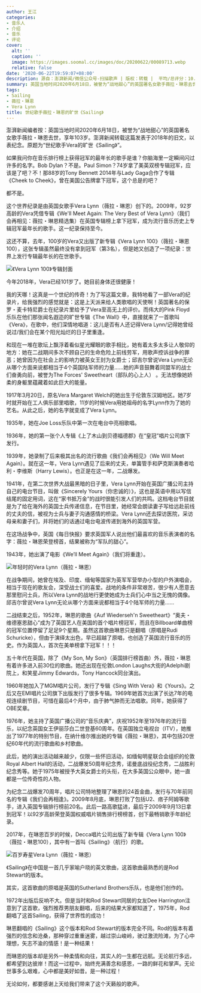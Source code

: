 ```yaml
---
author: 王江
categories:
- 音乐人
- 介绍
- 音乐
- 评论
cover:
  alt: ''
  caption: ''
  image: https://images.soomal.cc/images/doc/20200622/00089713.webp
  relative: false
date: '2020-06-22T19:59:07+08:00'
description: 源自：澎湃新闻/微信公众号-扫描歌声 | 版权：转载 |  平均/总评分：10.00/50
summary: 英国当地时间2020年6月18日，被誉为“战地甜心”的英国著名女歌手薇拉・琳恩去世，享年103岁。澎湃新闻转载这篇发表于2018年的旧文，以表纪念。原题为“世纪歌手Vera的旷世《Sailing》”……
tags:
- Sailing
- 薇拉・琳恩
- Vera Lynn
title: 世纪歌手薇拉・琳恩的旷世《Sailing》
---
```


澎湃新闻编者按：英国当地时间2020年6月18日，被誉为“战地甜心”的英国著名女歌手薇拉・琳恩去世，享年103岁。澎湃新闻转载这篇发表于2018年的旧文，以表纪念。原题为“世纪歌手Vera的旷世《Sailing》”。


如果我问你在音乐排行榜上获得冠军的最年长的歌手是谁？你脑海里一定瞬间闪过许多的名字。Bob Dylan？不是。Paul Simon？74岁拿了美英双榜专辑冠军，应该是了吧？不！那88岁的Tony Bennett 2014年与Lady Gaga合作了专辑《Cheek to Cheek》，曾在美国公告牌拿下冠军，这个总是的吧？

都不是。

这个世界纪录是由英国女歌手Vera Lynn（薇拉・琳恩）创下的。2009年，92岁高龄的Vera凭借专辑《We'll Meet Again: The Very Best of Vera Lynn》（我们会再相见：薇拉・琳恩精选集）在英国专辑榜上拿下冠军，成为流行音乐历史上专辑冠军最年长的歌手。这一纪录保持至今。

这还不算，去年，100岁的Vera又出版了新专辑《Vera Lynn 100》（薇拉・琳恩100），这张专辑虽然最终没有拿到冠军（第3名），但是她又创造了一项纪录：世界上发行专辑最年长的在世歌手。

![《Vera Lynn 100》专辑封面](https://images.soomal.cc/images/doc/20200622/00089712.webp)





今年2018年，Vera已经101岁了。她目前身体还很健康！

我的天哪！这真是一个世纪的传奇！为了写这篇文章，我特地看了一部Vera的纪录片，给我强烈的感觉就是：这是上天派来给人类歌唱的天使啊！英国著名的保罗・麦卡特尼爵士在纪录片里给予了Vera至高无上的评价。而伟大的Pink Floyd乐队在他们那张闻名遐迩的旷世专辑《The  Wall》中，直接就来了一首歌叫《Vera》，在歌中，他们深情地唱道：这儿是否有人还记得Vera Lynn/记得她曾经说过/我们会在某个阳光灿烂的日子里重逢。

和现在一堆在歌坛上飘浮着看似星光耀眼的歌手相比，她有着太多太多让人敬仰的地方：她在二战期间多次不顾自己的生命危险上前线劳军，用歌声控诉战争的罪恶；她曾因为在社会上的影响力被英女王封为女爵士；邱吉尔曾说Vera Lynn无论从哪个方面来说都相当于4个英国陆军师的力量……她的声音鼓舞着同盟军的战士们奋勇向前，被誉为The Forces' Sweetheart（部队的心上人） 。无法想像她娇柔的身躯里蕴藏着如此巨大的能量。

1917年3月20日，原名Vera Margaret Welch的她出生于伦敦东汉姆地区。她7岁时就开始在工人俱乐部里唱歌，11岁的时候Vera用她祖母的名字Lynn作为了她的艺名。从此之后，她的名字就变成了Vera Lynn。

1935年，她在Joe Loss乐队中第一次在电台中亮相歌唱。

1936年，她的第一张个人专辑《上了木山到贝德福德郡》在“皇冠”唱片公司旗下发行。

1939年，她录制了后来极其出名的流行歌曲《我们会再相见》（We Will Meet Again）。就在这一年，Vera Lynn遇见了后来的丈夫，单簧管手和萨克斯演奏者哈利・李维斯（Harry Lewis）。也正是在这一年，二战爆发。

1941年，在第二次世界大战最黑暗的日子里，Vera Lynn开始在英国广播公司主持自己的电台节目，叫做《Sincerely Yours（你忠诚的）》，这也是英语中用以写信结尾的固定用词，这在“家书抵万金”的战时很能引发人们的共鸣。这档电台节目就是为了给在海外的英国士兵传递信息，在节目里，她经常会朗读妻子写给远赴前线的丈夫的信，被视为士兵与妻子沟通感情的桥梁。Vera Lynn还去探访医院，采访母亲和妻子们，并将她们的话通过电台电波传递到海外的英国军营。

在这场战争中，英国《每日快报》要求英国军人说出他们最喜欢的音乐表演者的名字：薇拉・琳恩荣登榜首，结果被称为“军队的甜心”。

1943年，她出演了电影《We’ll Meet Again》（我们将重逢）。

![年轻时的Vera Lynn（薇拉・琳恩）](https://images.soomal.cc/images/doc/20200622/00089711.webp)





在战争期间，她曾在埃及、印度、缅甸等国家为英军军营举办小型的户外演唱会，相当于现在的歌友会，深受战士们的喜爱。战地的条件非常艰苦，很少有人愿意去那里慰问士兵，所以Vera Lynn的战地行更使她成为士兵们心中当之无愧的偶像。邱吉尔曾说Vera Lynn无论从哪个方面来说都相当于4个陆军师的力量……

二战结束之后，1952年，琳恩的歌曲《Auf Wiederseh'n Sweetheart》“奥夫・维德塞恩甜心”成为了英国艺人在美国的首个唱片榜冠军，而且在Billboard单曲榜的冠军位置停留了足足9个星期。虽然这首歌曲琳恩只是翻唱（原唱是Rudi Schuricke），但由于演绎太出色，早已超越了原唱，也创造了英国流行音乐的历史。作为英国人，首次在美单榜拿下冠军！！！

五十年代在英国，除了《My Son, My Son》（英国排行榜首曲）外，薇拉・琳恩有着许多进入前30位的歌曲。她还出现在伦敦London Laughs大街的Adelphi剧院上，和笑星Jimmy Edwards，Tony Hancock同台演出。

1960年她加入了MGM唱片公司，发行了专辑《Sing With Vera》和《Yours》。之后又在EMI唱片公司旗下出版发行了很多专辑。1969年她首次出演了长达7年的电视连续剧节目，可惜在最后4个月中，由于肺气肿而无法唱歌。同年，她获得了OBE奖章。

1976年，她主持了英国广播公司的“音乐庆典”，庆祝1952年至1976年的流行音乐，以纪念英国女王伊丽莎白二世登基60周年。在英国独立电视台（ITV），她推出了1977年的特别节目，在纳什维尔推出她的专辑《薇拉・琳恩》，其中包括20世纪60年代的流行歌曲和乡村歌曲。

此后，她的演出活动越来越少，仅限一些怀旧活动，如缅甸明星联合会组织的伦敦Royal Albert Hall的活动，二战爆发50周年纪念秀，诺曼底战役纪念秀，二战胜利纪念秀等。她于1975年被授予大英女爵士的头衔，在大多英国公众眼中，她一直都是一位传奇性的人物。

为纪念二战爆发70周年，唱片公司特地整理了琳恩的24首金曲，发行与70年前同名的专辑《我们会再相逢》。2009年8月底，琳恩打败了包括U2、痞子阿姆等歌手，进入英国专辑排行榜前20名。此后一路高歌猛进，最后于2009年9月13日拿到冠军！以92岁高龄荣登英国权威唱片销售排行榜榜首，创下最畅销歌手年龄纪录。

2017年，在琳恩百岁的时候，Decca唱片公司出版了新专辑《Vera Lynn 100》（薇拉・琳恩100），其中有一首叫《Sailing》（航行）的歌。

![百岁寿星Vera Lynn（薇拉・琳恩）](https://images.soomal.cc/images/doc/20200622/00089713.webp)





《Sailing》在中国是一首几乎家喻户晓的英文歌曲，这首歌曲最熟悉的是Rod Stewart的版本。

其实，这首歌曲的原唱是英国的Sutherland Brothers乐队，也是他们创作的。

1972年出版后反响不大。但是当时和Rod Stewart同居的女友Dee Harrington注意到了这首歌，强烈推荐男朋友翻唱，后来的结果大家都知道了，1975年，Rod 翻唱了这首Sailing，获得了世界性的成功！

琳恩翻唱的《Sailing》这个版本和Rod Stewart的版本完全不同。Rod的版本有着强烈的信念和沧桑，那种穿过重重迷雾，越过崇山峻岭，驶过激流险滩，为了心中理想，矢志不渝的情感！是一种结果！

而琳恩的版本却是另外一种柔情和向往，其实人的一生都在远航。无论航行多远，都希望到达彼岸！而这一过程中，始终充满善念和感恩，一路的鲜花和掌声。无论世事多么艰难，心中都是美好如昔。是一种过程！

无论如何，都要感谢上天给我们带来了这个天籁般的歌声。